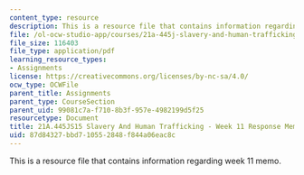 ```yaml
---
content_type: resource
description: This is a resource file that contains information regarding week 11 memo.
file: /ol-ocw-studio-app/courses/21a-445j-slavery-and-human-trafficking-in-the-21st-century-spring-2015/87d84327bbd710552848f844a06eac8c_MIT21A_445JS15_Week11memo.pdf
file_size: 116403
file_type: application/pdf
learning_resource_types:
- Assignments
license: https://creativecommons.org/licenses/by-nc-sa/4.0/
ocw_type: OCWFile
parent_title: Assignments
parent_type: CourseSection
parent_uid: 99081c7a-f710-8b3f-957e-4982199d5f25
resourcetype: Document
title: 21A.445JS15 Slavery And Human Trafficking - Week 11 Response Memo
uid: 87d84327-bbd7-1055-2848-f844a06eac8c
---
```

This is a resource file that contains information regarding week 11 memo.